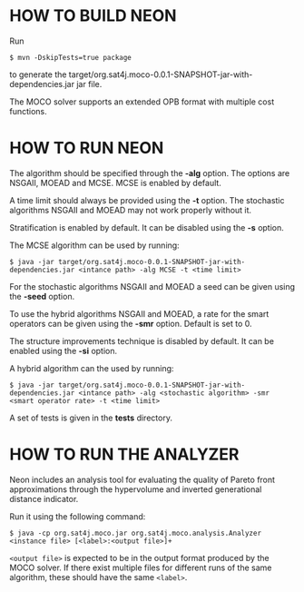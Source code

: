 # HOW TO BUILD NEON

Run

```
$ mvn -DskipTests=true package
```

to generate the target/org.sat4j.moco-0.0.1-SNAPSHOT-jar-with-dependencies.jar jar file.

The MOCO solver supports an extended OPB format with multiple cost functions.


# HOW TO RUN NEON

The algorithm should be specified through the **-alg** option. The options are NSGAII, MOEAD and MCSE.
MCSE is enabled by default.

A time limit should always be provided using the **-t** option. The stochastic algorithms NSGAII and
MOEAD may not work properly without it.

Stratification is enabled by default. It can be disabled using the **-s** option.


The MCSE algorithm can be used by running:

```
$ java -jar target/org.sat4j.moco-0.0.1-SNAPSHOT-jar-with-dependencies.jar <intance path> -alg MCSE -t <time limit>
```

For the stochastic algorithms NSGAII and MOEAD a seed can be given using the **-seed** option.

To use the hybrid algorithms NSGAII and MOEAD, a rate for the smart operators can be given
using the **-smr** option. Default is set to 0.

The structure improvements technique is disabled by default. It can be enabled using the **-si** option.

A hybrid algorithm can the used by running:

```
$ java -jar target/org.sat4j.moco-0.0.1-SNAPSHOT-jar-with-dependencies.jar <intance path> -alg <stochastic algorithm> -smr <smart operator rate> -t <time limit>
```

A set of tests is given in the **tests** directory.


# HOW TO RUN THE ANALYZER

Neon includes an analysis tool for evaluating the quality of Pareto front approximations
through the hypervolume and inverted generational distance indicator.

Run it using the following command:

```
$ java -cp org.sat4j.moco.jar org.sat4j.moco.analysis.Analyzer <instance file> [<label>:<output file>]+
```

`<output file>` is expected to be in the output format produced by the MOCO solver.
If there exist multiple files for different runs of the same algorithm, these should have the same `<label>`.
